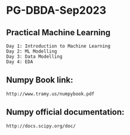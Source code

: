 # PG-DBDA-Sep2023
## Practical Machine Learning
    Day 1: Introduction to Machine Learning
    Day 2: ML Modelling
    Day 3: Data Modelling
    Day 4: EDA
    

## Numpy Book link:
    http://www.tramy.us/numpybook.pdf

## Numpy official documentation:
    http://docs.scipy.org/doc/

